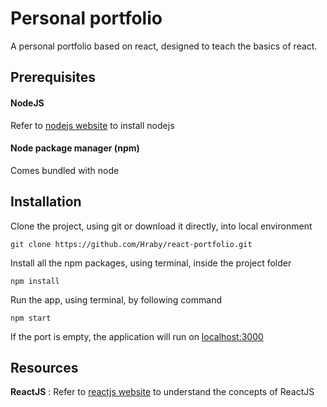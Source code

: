 # Personal portfolio
A personal portfolio based on react, designed to teach the basics of react.

## Prerequisites
#### NodeJS
Refer to [nodejs website](https://nodejs.org/en/) to install nodejs
#### Node package manager (npm)
Comes bundled with node

## Installation
Clone the project, using git or download it directly, into local environment
```terminal
git clone https://github.com/Hraby/react-portfolio.git
```
Install all the npm packages, using terminal, inside the project folder
```terminal
npm install
```
Run the app, using terminal, by following command
```terminal
npm start
```
If the port is empty, the application will run on [localhost:3000](http://localhost:3000)

## Resources
<b>ReactJS</b> : Refer to [reactjs website](https://reactjs.org/) to understand the concepts of ReactJS